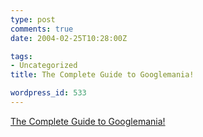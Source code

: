 ```yaml
---
type: post
comments: true
date: 2004-02-25T10:28:00Z

tags:
- Uncategorized
title: The Complete Guide to Googlemania!

wordpress_id: 533
---
```


[The Complete Guide to Googlemania!](http://www.wired.com/wired/archive/12.03/google.html?tw=wn_tophead_3)
